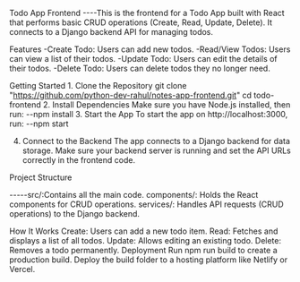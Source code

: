 Todo App Frontend
----This is the frontend for a Todo App built with React that performs basic CRUD operations (Create, Read, Update, Delete). It connects to a Django backend API for managing todos.

Features
        -Create Todo: Users can add new todos.
        -Read/View Todos: Users can view a list of their todos.
        -Update Todo: Users can edit the details of their todos.
        -Delete Todo: Users can delete todos they no longer need.

Getting Started
        1. Clone the Repository
            git clone "https://github.com/python-dev-rahul/notes-app-frontend.git"
            cd todo-frontend
        2. Install Dependencies
            Make sure you have Node.js installed, then run:
                --npm install
3. Start the App
To start the app on http://localhost:3000, run:
        --npm start

4. Connect to the Backend
The app connects to a Django backend for data storage. Make sure your backend server is running and set the API URLs correctly in the frontend code.

Project Structure

-----src/:Contains all the main code.
            components/: Holds the React components for CRUD operations.
            services/: Handles API requests (CRUD operations) to the Django backend.

How It Works
            Create: Users can add a new todo item.
            Read: Fetches and displays a list of all todos.
            Update: Allows editing an existing todo.
            Delete: Removes a todo permanently.
Deployment
            Run npm run build to create a production build.
            Deploy the build folder to a hosting platform like Netlify or Vercel.

